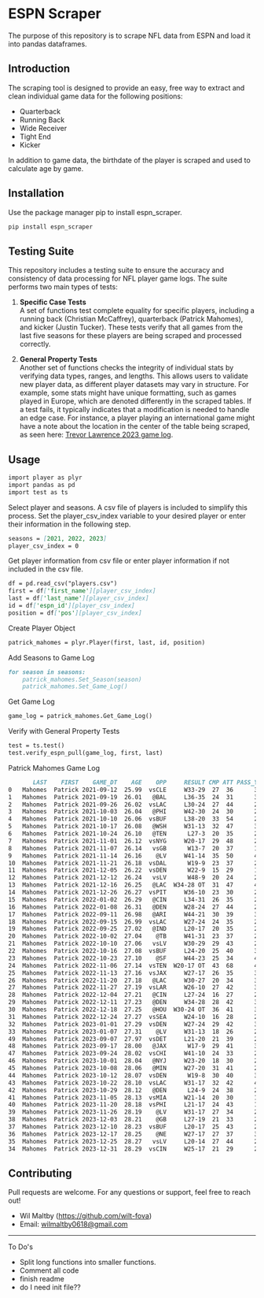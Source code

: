 
# ESPN Scraper

The purpose of this repository is to scrape NFL data from ESPN and load it into pandas dataframes.

## Introduction

The scraping tool is designed to provide an easy, free way to extract and clean individual game data for the following positions: 
- Quarterback
- Running Back
- Wide Receiver
- Tight End
- Kicker

In addition to game data, the birthdate of the player is scraped and used to calculate age by game. 

## Installation

Use the package manager pip to install espn_scraper.

```markdown
pip install espn_scraper
```

## Testing Suite

This repository includes a testing suite to ensure the accuracy and consistency of data processing for NFL player game logs. The suite performs two main types of tests:

1. **Specific Case Tests**  
   A set of functions test complete equality for specific players, including a running back (Christian McCaffrey), quarterback (Patrick Mahomes), and kicker (Justin Tucker). These tests verify that all games from the last five seasons for these players are being scraped and processed correctly.

2. **General Property Tests**  
   Another set of functions checks the integrity of individual stats by verifying data types, ranges, and lengths. This allows users to validate new player data, as different player datasets may vary in structure. For example, some stats might have unique formatting, such as games played in Europe, which are denoted differently in the scraped tables. If a test fails, it typically indicates that a modification is needed to handle an edge case. For instance, a player playing an international game might have a note about the location in the center of the table being scraped, as seen here: [Trevor Lawrence 2023 game log](https://www.espn.com/nfl/player/gamelog/_/id/4360310/type/nfl/year/2023).

## Usage

```markdown
import player as plyr
import pandas as pd
import test as ts
```

Select player and seasons. 
A csv file of players is included to simplify this process. Set the player_csv_index variable to your desired player or enter their information in the following step. 

```markdown
seasons = [2021, 2022, 2023]
player_csv_index = 0
```

Get player information from csv file or enter player information if not included in the csv file.

```markdown
df = pd.read_csv("players.csv")
first = df['first_name'][player_csv_index]
last = df['last_name'][player_csv_index]
id = df['espn_id'][player_csv_index]
position = df['pos'][player_csv_index]
```

Create Player Object

```markdown
patrick_mahomes = plyr.Player(first, last, id, position)
```

Add Seasons to Game Log

```markdown
for season in seasons:
    patrick_mahomes.Set_Season(season)
    patrick_mahomes.Set_Game_Log()
```

Get Game Log

```markdown
game_log = patrick_mahomes.Get_Game_Log()
```

Verify with General Property Tests

```markdown
test = ts.test()
test.verify_espn_pull(game_log, first, last)
```

Patrick Mahomes Game Log

```markdown
       LAST    FIRST    GAME_DT    AGE    OPP     RESULT CMP ATT PASS_YDS  CMP% PASS_AVG PASS_TD INT PASS_LNG SACK    RTG   QBR CAR RUSH_YDS RUSH_AVG RUSH_TD RUSH_LNG
0   Mahomes  Patrick 2021-09-12  25.99  vsCLE     W33-29  27  36      337  75.0      9.4       3   0       75    2  131.4  92.9   5       18      3.6       1        8
1   Mahomes  Patrick 2021-09-19  26.01   @BAL     L36-35  24  31      343  77.4     11.1       3   1       46    0  131.5  77.6   1        3      3.0       0        3
2   Mahomes  Patrick 2021-09-26  26.02  vsLAC     L30-24  27  44      260  61.4      5.9       3   2       28    2   81.6  61.4   4       45     11.3       0       21
3   Mahomes  Patrick 2021-10-03  26.04   @PHI     W42-30  24  30      278  80.0      9.3       5   1       44    1  131.0  92.4   5       26      5.2       0       12
4   Mahomes  Patrick 2021-10-10  26.06  vsBUF     L38-20  33  54      272  61.1      5.0       2   2       26    2   70.9  49.0   8       61      7.6       0       23
5   Mahomes  Patrick 2021-10-17  26.08   @WSH     W31-13  32  47      397  68.1      8.4       2   2       49    3   90.5  57.4   3       31     10.3       0       17
6   Mahomes  Patrick 2021-10-24  26.10   @TEN      L27-3  20  35      206  57.1      5.9       0   1       25    4   62.3   9.9   6       35      5.8       0       13
7   Mahomes  Patrick 2021-11-01  26.12  vsNYG     W20-17  29  48      275  60.4      5.7       1   1       24    2   74.6  24.5   3       10      3.3       0        6
8   Mahomes  Patrick 2021-11-07  26.14   vsGB      W13-7  20  37      166  54.1      4.5       1   0       25    1   74.8  48.2   2       -2     -1.0       0       -1
9   Mahomes  Patrick 2021-11-14  26.16    @LV     W41-14  35  50      406  70.0      8.1       5   0       38    0  127.6  84.0   0        0      0.0       0        0
10  Mahomes  Patrick 2021-11-21  26.18  vsDAL      W19-9  23  37      260  62.2      7.0       0   1       37    3   71.9  51.0   7       11      1.6       0       11
11  Mahomes  Patrick 2021-12-05  26.22  vsDEN      W22-9  15  29      184  51.7      6.3       0   1       38    1   57.3  44.9   4       12      3.0       1       10
12  Mahomes  Patrick 2021-12-12  26.24   vsLV      W48-9  20  24      258  83.3     10.8       2   0       44    3  139.2  71.8   4       20      5.0       0       10
13  Mahomes  Patrick 2021-12-16  26.25   @LAC  W34-28 OT  31  47      410  66.0      8.7       3   1       69    1  105.8  79.1   3       32     10.7       0       32
14  Mahomes  Patrick 2021-12-26  26.27  vsPIT     W36-10  23  30      258  76.7      8.6       3   0       50    2  135.1  81.0   0        0      0.0       0        0
15  Mahomes  Patrick 2022-01-02  26.29   @CIN     L34-31  26  35      259  74.3      7.4       2   0       53    0  113.9  89.6   2       25     12.5       0       17
16  Mahomes  Patrick 2022-01-08  26.31   @DEN     W28-24  27  44      270  61.4      6.1       2   0       44    1   93.9  75.1   9       54      6.0       0       25
17  Mahomes  Patrick 2022-09-11  26.98   @ARI     W44-21  30  39      360  76.9      9.2       5   0       35    0  144.2  94.9   3        5      1.7       0        4
18  Mahomes  Patrick 2022-09-15  26.99  vsLAC     W27-24  24  35      235  68.6      6.7       2   0       41    1  106.2  66.6   2       -1     -0.5       0        0
19  Mahomes  Patrick 2022-09-25  27.02   @IND     L20-17  20  35      262  57.1      7.5       1   1       53    1   78.5  71.8   4       26      6.5       0       10
20  Mahomes  Patrick 2022-10-02  27.04    @TB     W41-31  23  37      249  62.2      6.7       3   1       36    3   97.7  90.6   4       34      8.5       0       11
21  Mahomes  Patrick 2022-10-10  27.06   vsLV     W30-29  29  43      292  67.4      6.8       4   0       36    3  117.6  65.5   4       28      7.0       0       16
22  Mahomes  Patrick 2022-10-16  27.08  vsBUF     L24-20  25  40      338  62.5      8.5       2   2       42    3   85.2  58.0   4       21      5.3       0       10
23  Mahomes  Patrick 2022-10-23  27.10    @SF     W44-23  25  34      423  73.5     12.4       3   1       57    1  132.4  91.9   0        0      0.0       0        0
24  Mahomes  Patrick 2022-11-06  27.14  vsTEN  W20-17 OT  43  68      446  63.2      6.6       1   1       33    4   80.9  72.7   6       63     10.5       1       20
25  Mahomes  Patrick 2022-11-13  27.16  vsJAX     W27-17  26  35      331  74.3      9.5       4   1       46    0  129.6  93.4   7       39      5.6       0       19
26  Mahomes  Patrick 2022-11-20  27.18   @LAC     W30-27  20  34      329  58.8      9.7       3   0       40    1  120.8  82.4   4       23      5.8       0       16
27  Mahomes  Patrick 2022-11-27  27.19  vsLAR     W26-10  27  42      320  64.3      7.6       1   1       39    0   85.4  69.6   4       36      9.0       0       13
28  Mahomes  Patrick 2022-12-04  27.21   @CIN     L27-24  16  27      223  59.3      8.3       1   0       42    2   98.2  91.5   2        9      4.5       1        6
29  Mahomes  Patrick 2022-12-11  27.23   @DEN     W34-28  28  42      352  66.7      8.4       3   3       56    2   86.6  66.9   3       -3     -1.0       0       -1
30  Mahomes  Patrick 2022-12-18  27.25   @HOU  W30-24 OT  36  41      336  87.8      8.2       2   0       21    2  117.1  93.5   5       33      6.6       1       14
31  Mahomes  Patrick 2022-12-24  27.27  vsSEA     W24-10  16  28      224  57.1      8.0       2   0       52    1  106.8  37.6   2        8      4.0       1        5
32  Mahomes  Patrick 2023-01-01  27.29  vsDEN     W27-24  29  42      328  69.1      7.8       3   1       38    0  106.1  67.2   4        8      2.0       0        4
33  Mahomes  Patrick 2023-01-07  27.31    @LV     W31-13  18  26      202  69.2      7.8       1   0       67    2  105.0  82.9   3       29      9.7       0       14
49  Mahomes  Patrick 2023-09-07  27.97  vsDET     L21-20  21  39      226  53.9      5.8       2   1       34    0   77.5  66.9   6       45      7.5       0       16
48  Mahomes  Patrick 2023-09-17  28.00   @JAX      W17-9  29  41      305  70.7      7.4       2   1       54    1   98.1  71.8   7       30      4.3       0       14
47  Mahomes  Patrick 2023-09-24  28.02  vsCHI     W41-10  24  33      272  72.7      8.2       3   0       37    0  127.3  86.3   3       28      9.3       0       15
46  Mahomes  Patrick 2023-10-01  28.04   @NYJ     W23-20  18  30      203  60.0      6.8       1   2       34    1   63.6  81.8   7       51      7.3       0       25
45  Mahomes  Patrick 2023-10-08  28.06   @MIN     W27-20  31  41      281  75.6      6.9       2   0       33    2  109.9  83.6   0        0      0.0       0        0
44  Mahomes  Patrick 2023-10-12  28.07  vsDEN      W19-8  30  40      306  75.0      7.7       1   1       40    2   94.4  66.0   6       31      5.2       0       15
43  Mahomes  Patrick 2023-10-22  28.10  vsLAC     W31-17  32  42      424  76.2     10.1       4   1       53    1  129.5  93.9   4       29      7.3       0       23
42  Mahomes  Patrick 2023-10-29  28.12   @DEN      L24-9  24  38      240  63.2      6.3       0   2       39    3   59.1  51.3   3       20      6.7       0        8
41  Mahomes  Patrick 2023-11-05  28.13  vsMIA     W21-14  20  30      185  66.7      6.2       2   0       25    2  105.6  49.2   6       24      4.0       0       16
40  Mahomes  Patrick 2023-11-20  28.18  vsPHI     L21-17  24  43      177  55.8      4.1       2   1       17    1   71.6  36.9   6       38      6.3       0       14
39  Mahomes  Patrick 2023-11-26  28.19    @LV     W31-17  27  34      298  79.4      8.8       2   0       39    1  122.8  83.7   5        9      1.8       0        7
38  Mahomes  Patrick 2023-12-03  28.21    @GB     L27-19  21  33      210  63.6      6.4       1   1       27    3   79.1  52.2   4       26      6.5       0       10
37  Mahomes  Patrick 2023-12-10  28.23  vsBUF     L20-17  25  43      271  58.1      6.3       1   1       23    1   74.9  28.9   1        8      8.0       0        8
36  Mahomes  Patrick 2023-12-17  28.25    @NE     W27-17  27  37      305  73.0      8.2       2   2       48    3   92.7  65.7   3       -5     -1.7       0       -1
35  Mahomes  Patrick 2023-12-25  28.27   vsLV     L20-14  27  44      235  61.4      5.3       1   1       45    4   73.6  32.3  10       53      5.3       0       13
34  Mahomes  Patrick 2023-12-31  28.29  vsCIN     W25-17  21  29      245  72.4      8.4       1   0       67    2  109.1  52.8   4        2      0.5       0        2
```



## Contributing

Pull requests are welcome. For any questions or support, feel free to reach out!

- Wil Maltby (https://github.com/wilt-fova)
- Email: wilmaltby0618@gmail.com





-----------------------------------------------------

To Do's

- Split long functions into smaller functions.
- Comment all code
- finish readme
- do I need init file??
